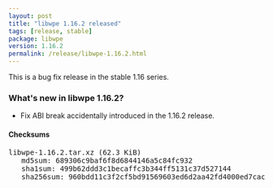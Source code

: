 ```yaml
---
layout: post
title: "libwpe 1.16.2 released"
tags: [release, stable]
package: libwpe
version: 1.16.2
permalink: /release/libwpe-1.16.2.html
---
```


This is a bug fix release in the stable 1.16 series.

### What's new in libwpe 1.16.2?

- Fix ABI break accidentally introduced in the 1.16.2 release.

#### Checksums

<pre>
libwpe-1.16.2.tar.xz (62.3 KiB)
   md5sum: 689306c9baf6f8d6844146a5c84fc932
   sha1sum: 499b62ddd3c1becaffc3b344ff5131c37d527144
   sha256sum: 960bdd11c3f2cf5bd91569603ed6d2aa42fd4000ed7cac930a804eac367888d7
</pre>
